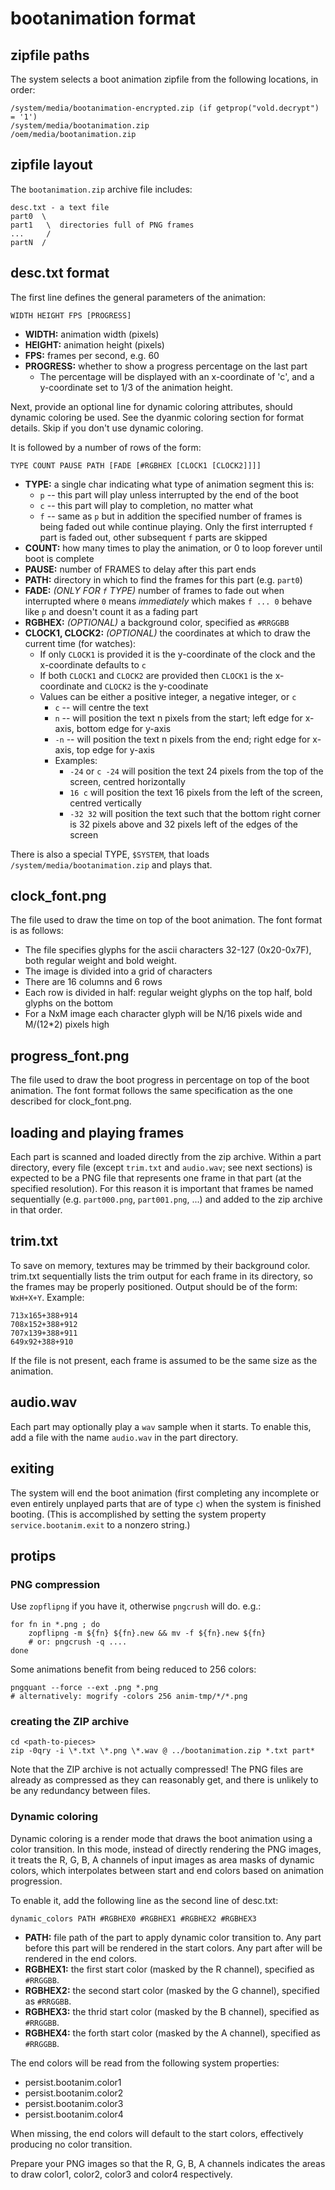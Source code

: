 # bootanimation format

## zipfile paths

The system selects a boot animation zipfile from the following locations, in order:

    /system/media/bootanimation-encrypted.zip (if getprop("vold.decrypt") = '1')
    /system/media/bootanimation.zip
    /oem/media/bootanimation.zip

## zipfile layout

The `bootanimation.zip` archive file includes:

    desc.txt - a text file
    part0  \
    part1   \  directories full of PNG frames
    ...     /
    partN  /

## desc.txt format

The first line defines the general parameters of the animation:

    WIDTH HEIGHT FPS [PROGRESS]

  * **WIDTH:** animation width (pixels)
  * **HEIGHT:** animation height (pixels)
  * **FPS:** frames per second, e.g. 60
  * **PROGRESS:** whether to show a progress percentage on the last part
      + The percentage will be displayed with an x-coordinate of 'c', and a
        y-coordinate set to 1/3 of the animation height.

Next, provide an optional line for dynamic coloring attributes, should dynamic coloring be used.
See the dyanmic coloring section for format details. Skip if you don't use dynamic coloring.

It is followed by a number of rows of the form:

    TYPE COUNT PAUSE PATH [FADE [#RGBHEX [CLOCK1 [CLOCK2]]]]

  * **TYPE:** a single char indicating what type of animation segment this is:
      + `p` -- this part will play unless interrupted by the end of the boot
      + `c` -- this part will play to completion, no matter what
      + `f` -- same as `p` but in addition the specified number of frames is being faded out while
        continue playing. Only the first interrupted `f` part is faded out, other subsequent `f`
        parts are skipped
  * **COUNT:** how many times to play the animation, or 0 to loop forever until boot is complete
  * **PAUSE:** number of FRAMES to delay after this part ends
  * **PATH:** directory in which to find the frames for this part (e.g. `part0`)
  * **FADE:** _(ONLY FOR `f` TYPE)_ number of frames to fade out when interrupted where `0` means
              _immediately_ which makes `f ... 0` behave like `p` and doesn't count it as a fading
              part
  * **RGBHEX:** _(OPTIONAL)_ a background color, specified as `#RRGGBB`
  * **CLOCK1, CLOCK2:** _(OPTIONAL)_ the coordinates at which to draw the current time (for watches):
      + If only `CLOCK1` is provided it is the y-coordinate of the clock and the x-coordinate
        defaults to `c`
      + If both `CLOCK1` and `CLOCK2` are provided then `CLOCK1` is the x-coordinate and `CLOCK2` is
        the y-coodinate
      + Values can be either a positive integer, a negative integer, or `c`
          - `c` -- will centre the text
          - `n` -- will position the text n pixels from the start; left edge for x-axis, bottom edge
            for y-axis
          - `-n` -- will position the text n pixels from the end; right edge for x-axis, top edge
            for y-axis
          - Examples:
              * `-24` or `c -24` will position the text 24 pixels from the top of the screen,
                centred horizontally
              * `16 c` will position the text 16 pixels from the left of the screen, centred
                vertically
              * `-32 32` will position the text such that the bottom right corner is 32 pixels above
                and 32 pixels left of the edges of the screen

There is also a special TYPE, `$SYSTEM`, that loads `/system/media/bootanimation.zip`
and plays that.

## clock_font.png

The file used to draw the time on top of the boot animation. The font format is as follows:
  * The file specifies glyphs for the ascii characters 32-127 (0x20-0x7F), both regular weight and
    bold weight.
  * The image is divided into a grid of characters
  * There are 16 columns and 6 rows
  * Each row is divided in half: regular weight glyphs on the top half, bold glyphs on the bottom
  * For a NxM image each character glyph will be N/16 pixels wide and M/(12*2) pixels high

## progress_font.png

The file used to draw the boot progress in percentage on top of the boot animation. The font format
follows the same specification as the one described for clock_font.png.

## loading and playing frames

Each part is scanned and loaded directly from the zip archive. Within a part directory, every file
(except `trim.txt` and `audio.wav`; see next sections) is expected to be a PNG file that represents
one frame in that part (at the specified resolution). For this reason it is important that frames be
named sequentially (e.g. `part000.png`, `part001.png`, ...) and added to the zip archive in that
order.

## trim.txt

To save on memory, textures may be trimmed by their background color.  trim.txt sequentially lists
the trim output for each frame in its directory, so the frames may be properly positioned.
Output should be of the form: `WxH+X+Y`. Example:

    713x165+388+914
    708x152+388+912
    707x139+388+911
    649x92+388+910

If the file is not present, each frame is assumed to be the same size as the animation.

## audio.wav

Each part may optionally play a `wav` sample when it starts. To enable this, add a file
with the name `audio.wav` in the part directory.

## exiting

The system will end the boot animation (first completing any incomplete or even entirely unplayed
parts that are of type `c`) when the system is finished booting. (This is accomplished by setting
the system property `service.bootanim.exit` to a nonzero string.)

## protips

### PNG compression

Use `zopflipng` if you have it, otherwise `pngcrush` will do. e.g.:

    for fn in *.png ; do
        zopflipng -m ${fn} ${fn}.new && mv -f ${fn}.new ${fn}
        # or: pngcrush -q ....
    done

Some animations benefit from being reduced to 256 colors:

    pngquant --force --ext .png *.png
    # alternatively: mogrify -colors 256 anim-tmp/*/*.png

### creating the ZIP archive

    cd <path-to-pieces>
    zip -0qry -i \*.txt \*.png \*.wav @ ../bootanimation.zip *.txt part*

Note that the ZIP archive is not actually compressed! The PNG files are already as compressed
as they can reasonably get, and there is unlikely to be any redundancy between files.

### Dynamic coloring

Dynamic coloring is a render mode that draws the boot animation using a color transition.
In this mode, instead of directly rendering the PNG images, it treats the R, G, B, A channels
of input images as area masks of dynamic colors, which interpolates between start and end colors
based on animation progression.

To enable it, add the following line as the second line of desc.txt:

    dynamic_colors PATH #RGBHEX0 #RGBHEX1 #RGBHEX2 #RGBHEX3

  * **PATH:** file path of the part to apply dynamic color transition to.
    Any part before this part will be rendered in the start colors.
    Any part after will be rendered in the end colors.
  * **RGBHEX1:** the first start color (masked by the R channel), specified as `#RRGGBB`.
  * **RGBHEX2:** the second start color (masked by the G channel), specified as `#RRGGBB`.
  * **RGBHEX3:** the thrid start color (masked by the B channel), specified as `#RRGGBB`.
  * **RGBHEX4:** the forth start color (masked by the A channel), specified as `#RRGGBB`.

The end colors will be read from the following system properties:

  * persist.bootanim.color1
  * persist.bootanim.color2
  * persist.bootanim.color3
  * persist.bootanim.color4

When missing, the end colors will default to the start colors, effectively producing no color
transition.

Prepare your PNG images so that the R, G, B, A channels indicates the areas to draw color1,
color2, color3 and color4 respectively.
